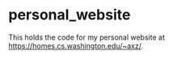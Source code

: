 personal_website
================

This holds the code for my personal website at https://homes.cs.washington.edu/~axz/.
